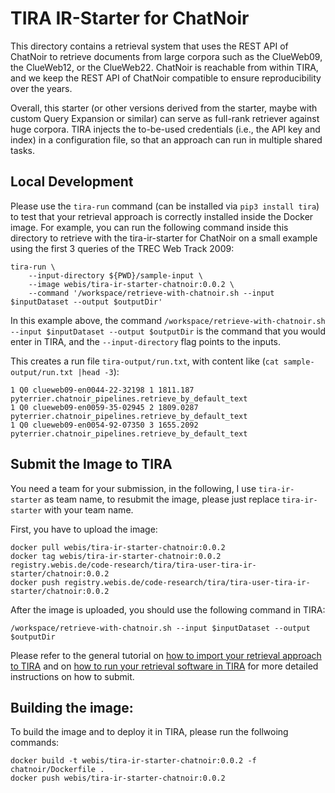 # TIRA IR-Starter for ChatNoir

This directory contains a retrieval system that uses the REST API of ChatNoir to retrieve documents from large corpora such as the ClueWeb09, the ClueWeb12, or the ClueWeb22.
ChatNoir is reachable from within TIRA, and we keep the REST API of ChatNoir compatible to ensure reproducibility over the years.

Overall, this starter (or other versions derived from the starter, maybe with custom Query Expansion or similar) can serve as full-rank retriever against huge corpora.
TIRA injects the to-be-used credentials (i.e., the API key and index) in a configuration file, so that an approach can run in multiple shared tasks.

## Local Development

Please use the `tira-run` command (can be installed via `pip3 install tira`) to test that your retrieval approach is correctly installed inside the Docker image.
For example, you can run the following command inside this directory to retrieve with the tira-ir-starter for ChatNoir on a small example using the first 3 queries of the TREC Web Track 2009:

```
tira-run \
    --input-directory ${PWD}/sample-input \
    --image webis/tira-ir-starter-chatnoir:0.0.2 \
    --command '/workspace/retrieve-with-chatnoir.sh --input $inputDataset --output $outputDir'
```

In this example above, the command `/workspace/retrieve-with-chatnoir.sh --input $inputDataset --output $outputDir` is the command that you would enter in TIRA, and the `--input-directory` flag points to the inputs.

This creates a run file `tira-output/run.txt`, with content like (`cat sample-output/run.txt |head -3`):

```
1 Q0 clueweb09-en0044-22-32198 1 1811.187 pyterrier.chatnoir_pipelines.retrieve_by_default_text
1 Q0 clueweb09-en0059-35-02945 2 1809.0287 pyterrier.chatnoir_pipelines.retrieve_by_default_text
1 Q0 clueweb09-en0054-92-07350 3 1655.2092 pyterrier.chatnoir_pipelines.retrieve_by_default_text
```

## Submit the Image to TIRA

You need a team for your submission, in the following, I use `tira-ir-starter` as team name, to resubmit the image, please just replace `tira-ir-starter` with your team name.

First, you have to upload the image:

```
docker pull webis/tira-ir-starter-chatnoir:0.0.2
docker tag webis/tira-ir-starter-chatnoir:0.0.2 registry.webis.de/code-research/tira/tira-user-tira-ir-starter/chatnoir:0.0.2
docker push registry.webis.de/code-research/tira/tira-user-tira-ir-starter/chatnoir:0.0.2
```

After the image is uploaded, you should use the following command in TIRA:

``` 
/workspace/retrieve-with-chatnoir.sh --input $inputDataset --output $outputDir
```

Please refer to the general tutorial on [how to import your retrieval approach to TIRA](https://github.com/tira-io/ir-experiment-platform/tree/main/tira-ir-starters#adding-your-retrieval-software) and on [how to run your retrieval software in TIRA](https://github.com/tira-io/ir-experiment-platform/tree/main/tira-ir-starters#running-your-retrieval-software) for more detailed instructions on how to submit.



## Building the image:

To build the image and to deploy it in TIRA, please run the follwoing commands:

```
docker build -t webis/tira-ir-starter-chatnoir:0.0.2 -f chatnoir/Dockerfile .
docker push webis/tira-ir-starter-chatnoir:0.0.2
```


